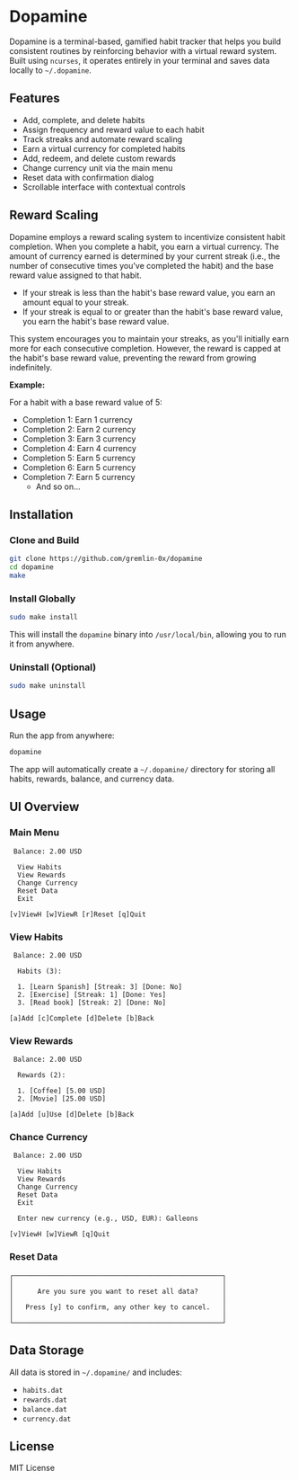 # Dopamine

Dopamine is a terminal-based, gamified habit tracker that helps you build consistent routines by reinforcing behavior with a virtual reward system. Built using `ncurses`, it operates entirely in your terminal and saves data locally to `~/.dopamine`.

## Features

* Add, complete, and delete habits
* Assign frequency and reward value to each habit
* Track streaks and automate reward scaling
* Earn a virtual currency for completed habits
* Add, redeem, and delete custom rewards
* Change currency unit via the main menu
* Reset data with confirmation dialog
* Scrollable interface with contextual controls

## Reward Scaling

Dopamine employs a reward scaling system to incentivize consistent habit completion. When you complete a habit, you earn a virtual currency. The amount of currency earned is determined by your current streak (i.e., the number of consecutive times you've completed the habit) and the base reward value assigned to that habit.

* If your streak is less than the habit's base reward value, you earn an amount equal to your streak.
* If your streak is equal to or greater than the habit's base reward value, you earn the habit's base reward value.

This system encourages you to maintain your streaks, as you'll initially earn more for each consecutive completion. However, the reward is capped at the habit's base reward value, preventing the reward from growing indefinitely.

**Example:**

For a habit with a base reward value of 5:

* Completion 1: Earn 1 currency
* Completion 2: Earn 2 currency
* Completion 3: Earn 3 currency
* Completion 4: Earn 4 currency
* Completion 5: Earn 5 currency
* Completion 6: Earn 5 currency
* Completion 7: Earn 5 currency
    * And so on...

## Installation

### Clone and Build

```sh
git clone https://github.com/gremlin-0x/dopamine
cd dopamine
make
```

### Install Globally

```sh
sudo make install
```

This will install the `dopamine` binary into `/usr/local/bin`, allowing you to run it from anywhere.

### Uninstall (Optional)

```sh
sudo make uninstall
```

## Usage

Run the app from anywhere:

```sh
dopamine
```

The app will automatically create a `~/.dopamine/` directory for storing all habits, rewards, balance, and currency data.

## UI Overview

### Main Menu

```
 Balance: 2.00 USD

  View Habits
  View Rewards
  Change Currency
  Reset Data
  Exit

[v]ViewH [w]ViewR [r]Reset [q]Quit
```

### View Habits

```
 Balance: 2.00 USD

  Habits (3):

  1. [Learn Spanish] [Streak: 3] [Done: No]
  2. [Exercise] [Streak: 1] [Done: Yes]
  3. [Read book] [Streak: 2] [Done: No]

[a]Add [c]Complete [d]Delete [b]Back
```

### View Rewards

```
 Balance: 2.00 USD

  Rewards (2):

  1. [Coffee] [5.00 USD]
  2. [Movie] [25.00 USD]

[a]Add [u]Use [d]Delete [b]Back
```

### Chance Currency

```
 Balance: 2.00 USD 

  View Habits
  View Rewards
  Change Currency
  Reset Data
  Exit

  Enter new currency (e.g., USD, EUR): Galleons

[v]ViewH [w]ViewR [q]Quit
```

### Reset Data

```
┌────────────────────────────────────────────────────┐
│                                                    │
│      Are you sure you want to reset all data?      │
│                                                    │
│   Press [y] to confirm, any other key to cancel.   │
│                                                    │
└────────────────────────────────────────────────────┘
```

## Data Storage

All data is stored in `~/.dopamine/` and includes:

* `habits.dat`
* `rewards.dat`
* `balance.dat`
* `currency.dat`

## License

MIT License

